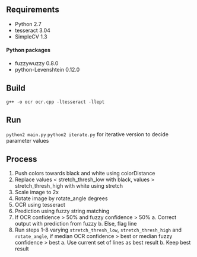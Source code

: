 ## Requirements
- Python 2.7
- tesseract 3.04
- SimpleCV 1.3

#### Python packages
- fuzzywuzzy 0.8.0
- python-Levenshtein 0.12.0

## Build
`g++ -o ocr ocr.cpp -ltesseract -llept`

## Run
`python2 main.py`
`python2 iterate.py` for iterative version to decide parameter values


## Process
1. Push colors towards black and white using colorDistance
2. Replace values < stretch_thresh_low with black, values > stretch_thresh_high with white using stretch
4. Scale image to 2x
5. Rotate image by rotate_angle degrees
6. OCR using tesseract
7. Prediction using fuzzy string matching
8. If OCR confidence > 50% and fuzzy confidence > 50%
    a. Correct output with prediction from fuzzy
    b. Else, flag line
9. Run steps 1-8 varying `stretch_thresh_low`, `stretch_thresh_high` and `rotate_angle`, if median OCR confidence > best or median fuzzy confidence > best
    a. Use current set of lines as best result
    b. Keep best result